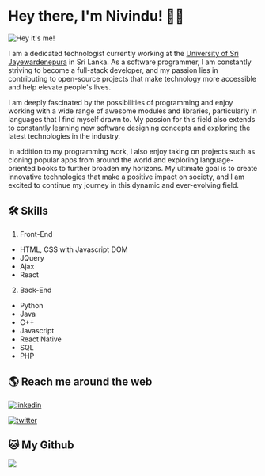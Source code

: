 # Hey there, I'm Nivindu! 👋🏻
![Hey it's me!](https://github.com/coding-desk20/coding-desk20/blob/main/images/banner.png?raw=true)

I am a dedicated technologist currently working at the [University of Sri Jayewardenepura](https://www.sjp.ac.lk/) in Sri Lanka. As a software programmer, I am constantly striving to become a full-stack developer, and my passion lies in contributing to open-source projects that make technology more accessible and help elevate people's lives.

I am deeply fascinated by the possibilities of programming and enjoy working with a wide range of awesome modules and libraries, particularly in languages that I find myself drawn to. My passion for this field also extends to constantly learning new software designing concepts and exploring the latest technologies in the industry.

In addition to my programming work, I also enjoy taking on projects such as cloning popular apps from around the world and exploring language-oriented books to further broaden my horizons. My ultimate goal is to create innovative technologies that make a positive impact on society, and I am excited to continue my journey in this dynamic and ever-evolving field.

## 🛠 Skills
1. Front-End
- HTML, CSS with Javascript DOM
- JQuery
- Ajax
- React

2. Back-End
- Python
- Java
- C++
- Javascript
- React Native
- SQL
- PHP

## 🌎 Reach me around the web
[![linkedin](https://img.shields.io/badge/linkedin-0A66C2?style=for-the-badge&logo=linkedin&logoColor=white)](https://www.linkedin.com/in/nivindu-lakshitha-b6448723a/)

[![twitter](https://img.shields.io/badge/Youtube-ff0000?style=for-the-badge&logo=youtube&logoColor=white)](https://www.youtube.com/@ximply/)

## 🐱 My Github
[![](https://visitcount.itsvg.in/api?id=codingdesk-dev&label=Profile%20Views&icon=5&pretty=true)](https://github.com/codingdesk-dev/)
